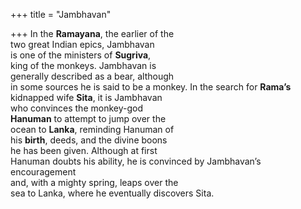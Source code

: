 +++
title = "Jambhavan"

+++
In the **Ramayana**, the earlier of the  
two great Indian epics, Jambhavan  
is one of the ministers of **Sugriva**,  
king of the monkeys. Jambhavan is  
generally described as a bear, although  
in some sources he is said to be a monkey. In the search for **Rama’s**  
kidnapped wife **Sita**, it is Jambhavan  
who convinces the monkey-god  
**Hanuman** to attempt to jump over the  
ocean to **Lanka**, reminding Hanuman of  
his **birth**, deeds, and the divine boons  
he has been given. Although at first  
Hanuman doubts his ability, he is convinced by Jambhavan’s encouragement  
and, with a mighty spring, leaps over the  
sea to Lanka, where he eventually discovers Sita.